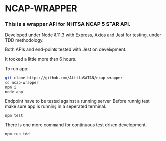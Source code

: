 # NCAP-WRAPPER

### This is a wrapper API for NHTSA NCAP 5 STAR API.

Developed under Node 8.11.3 with [Express](https://expressjs.com/), [Axios](https://github.com/axios/axios) and [Jest](https://facebook.github.io/jest/) for testing, under TDD methodology. 

Both APIs and end-points tested with Jest on development.

It tooked a little more than 6 hours.

To run app:

```bash
git clone https://github.com/AttilaSATAN/ncap-wrapper
cd ncap-wrapper
npm i
node app
```

Endpoint have to be tested against a running server. Before runnig test make sure app is running in a seperated terminal.
```
npm test
```

There is one more command for continuous test driven development.
```
npm run tdd
```